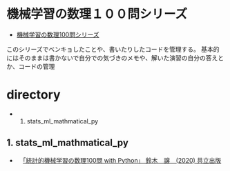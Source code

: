 # 機械学習の数理１００問シリーズ

- [機械学習の数理100問シリーズ](https://www.kyoritsu-pub.co.jp/series/214/)

このシリーズでベンキョしたことや、書いたりしたコードを管理する。
基本的にはそのままは書かないで自分での気づきのメモや、解いた演習の自分の答えとか、コードの管理

# directory

- 1. stats_ml_mathmatical_py

## 1. stats_ml_mathmatical_py

- 　[「統計的機械学習の数理100問 with Python」 鈴木　譲　(2020) 共立出版](https://www.kyoritsu-pub.co.jp/bookdetail/9784320125070)

